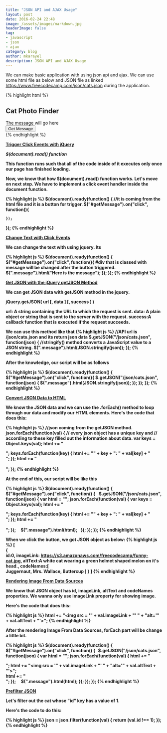 ```yaml
---
title: "JSON API and AJAX Usage"
layout: post
date: 2016-02-24 22:48
image: /assets/images/markdown.jpg
headerImage: false
tag:
- javascript
- json
- ajax
category: blog
author: mkarayel
description: JSON API and AJAX Usage
---
```



We can make basic application with using json api and ajax. We can use some html file as below and JSON file as linked https://www.freecodecamp.com/json/cats.json during the application.

{% highlight html %}
<div class="container-fluid">
  <div class = "row text-center">
    <h2>Cat Photo Finder</h2>
  </div>
  <div class = "row text-center">
    <div class = "col-xs-12 well message">
      The message will go here
    </div>
  </div>
  <div class = "row text-center">
    <div class = "col-xs-12">
      <button id = "getMessage" class = "btn btn-primary">
        Get Message
      </button>
    </div>
  </div>
</div>
{% endhighlight %}


<b><u>Trigger Click Events with jQuery</u><b>

<b><i>$(document).read() function</i></b>

This function runs such that all of the code inside of it executes only once our page has finished loading.

Now, we know that how $(document).read() function works. Let's move on next step. We have to implement a click event handler inside the document function.

{% highlight js %}
  $(document).ready(function() {
    //it is coming from the html file and it is a button for trigger.
    $("#getMessage").on("click", function(){

    });
  });
{% endhighlight %}

<b><u>Change Text with Click Events </u><b>

We can change the text with using jquery. Its 

{% highlight js %}
  $(document).ready(function() {
    $("#getMessage").on("click", function(){
         #div that is classed with message will be changed after the button triggered. 
         $(".message").html("Here is the message");
    });
  });
{% endhighlight %}

<b><u>Get JSON with the jQuery getJSON Method</u></b>

We can get JSON data with getJSON method in the jquery.

jQuery.getJSON( url [, data ] [, success ] )

<b>url</b>: A string containing the URL to which the request is sent.
<b>data</b>: A plain object or string that is sent to the server with the request.
<b>success</b>:A callback function that is executed if the request succeeds.

We can use this method like that
{% highlight js %}
//API url is /json/cats.json and its return json data
$.getJSON("/json/cats.json", function(json) {
   //stringify() method converts a JavaScript value to a JSON string.
  $(".message").html(JSON.stringify(json));
});
{% endhighlight %}

After the knowledge, our script will be as follows

{% highlight js %}
$(document).ready(function() {
    $("#getMessage").on("click", function(){
      $.getJSON("/json/cats.json", function(json) {
        $(".message").html(JSON.stringify(json));
      }); 
    });
  });
{% endhighlight %}

<b><u>Convert JSON Data to HTML</u></b>

We know the JSON data and we can use the .forEach() method to loop through our data and modify our HTML elements.
Here's the code that does this:

{% highlight js %}
//json coming from the getJSON method.
json.forEach(function(val) {
  // every json object has a unique key and 
  // according to these key filled out the information about data.
  var keys = Object.keys(val);
  html += "<div class = 'cat'>";
  keys.forEach(function(key) {
    html += "<strong>" + key + "</strong>: " + val[key] + "<br>";
  });
  html += "</div><br>";
});
{% endhighlight %}

At the end of this, our script will be like this

{% highlight js %}
$(document).ready(function() {
    $("#getMessage").on("click", function() {
      $.getJSON("/json/cats.json", function(json) {
        var html = "";
        json.forEach(function(val) {
           var keys = Object.keys(val);
           html += "<div class = 'cat'>";
           keys.forEach(function(key) {
           html += "<strong>" + key + "</strong>: " + val[key] + "<br>";
        });
        html += "</div><br>";
      });
        $(".message").html(html);
      });
    });
  });
{% endhighlight %}

When we click the button, we got JSON object as below:
{% highlight js %}
[  
   {  
      id:0,
      imageLink: https://s3.amazonaws.com/freecodecamp/funny-cat.jpg,
      altText:A white cat wearing a green helmet shaped melon on it's head.,
      codeNames:[  
         Juggernaut,
         Mrs. Wallace,
         Buttercup
      ]
   }
]
{% endhighlight %}

<b><u>Rendering Image From Data Sources</u></b>

We know that JSON object has id, imageLink, altText and codeNames properties. We wanna only use imageLink property for showing image.

Here's the code that does this:

{% highlight js %}
html += "<img src = '" + val.imageLink + "' " + "alt='" + val.altText + "'>";
{% endhighlight %}

After the rendering Image From Data Sources, forEach part will be change a little bit.

{% highlight js %}
 $(document).ready(function() {
    $("#getMessage").on("click", function() {
      $.getJSON("/json/cats.json", function(json) {
        var html = "";
        json.forEach(function(val) {
          html += "<div class = 'cat'>";
          html += "<img src = '" + val.imageLink + "' " + "alt='" + val.altText + "'>";  
          html += "</div>";
        });
        $(".message").html(html);
      });
    });
  });
{% endhighlight %}

<b><u>Prefilter JSON</u></b>

Let's filter out the cat whose "id" key has a value of 1.

Here's the code to do this:

{% highlight js %}
json = json.filter(function(val) {
  return (val.id !== 1);
});
{% endhighlight %}